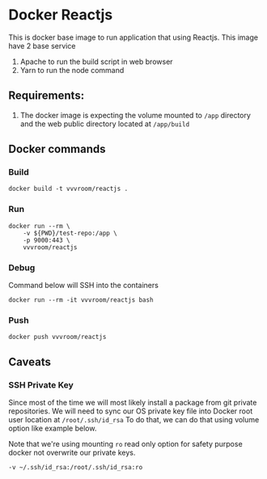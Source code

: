 # Docker Reactjs

This is docker base image to run application that using Reactjs. This image have 2 base service

1. Apache to run the build script in web browser
2. Yarn to run the node command

## Requirements:

1. The docker image is expecting the volume mounted to `/app` directory and the web public directory located at `/app/build`

## Docker commands

### Build

```shell script
docker build -t vvvroom/reactjs .
```

### Run 

```shell script
docker run --rm \
    -v ${PWD}/test-repo:/app \
    -p 9000:443 \
    vvvroom/reactjs
```

### Debug

Command below will SSH into the containers

```shell script
docker run --rm -it vvvroom/reactjs bash
```

### Push 

```shell script
docker push vvvroom/reactjs
```

## Caveats

### SSH Private Key
Since most of the time we will most likely install a package from git private repositories.
We will need to sync our OS private key file into Docker root user location at `/root/.ssh/id_rsa`
To do that, we can do that using volume option like example below.

Note that we're using mounting `ro` read only option for safety purpose docker not overwrite our private keys.

```
-v ~/.ssh/id_rsa:/root/.ssh/id_rsa:ro
``` 
